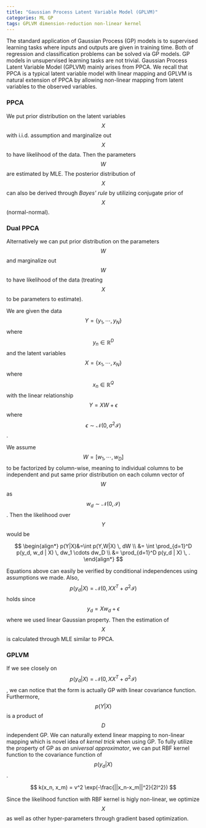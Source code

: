 ```yaml
---
title: "Gaussian Process Latent Variable Model (GPLVM)"
categories: ML GP
tags: GPLVM dimension-reduction non-linear kernel
---
```

The standard application of Gaussian Process (GP) models is to supervised learning tasks where inputs and outputs are given in training time. Both of regression and classification problems can be solved via GP models. GP models in unsupervised learning tasks are not trivial. Gaussian Process Latent Variable Model (GPLVM) mainly arises from PPCA. We recall that PPCA is a typical latent variable model with linear mapping and GPLVM is natural extension of PPCA by allowing non-linear mapping from latent variables to the observed variables.

### PPCA

We put prior distribution on the latent variables $$X$$ with i.i.d. assumption and marginalize out $$X$$ to have likelihood of the data. Then the parameters $$W$$ are estimated by MLE. The posterior distribution of $$X$$ can also be derived through *Bayes' rule* by utilizing conjugate prior of $$X$$ (normal-normal).

### Dual PPCA

Alternatively we can put prior distribution on the parameters $$W$$ and marginalize out $$W$$ to have likelihood of the data (treating $$X$$ to be parameters to estimate).

We are given the data $$Y=\{y_1, \cdots, y_N\}$$ where $$y_n \in \mathbb{R}^D$$ and the latent variables $$X=\{x_1, \cdots, x_N\}$$ where $$x_n \in \mathbb{R}^Q$$ with the linear relationship $$Y=XW+\epsilon$$ where $$\epsilon \sim \mathcal{N}(0, \sigma^2\mathcal{I})$$.

We assume $$W=[w_1, \cdots, w_D]$$ to be factorized by column-wise, meaning to individual columns to be independent and put same prior distribution on each column vector of $$W$$ as $$w_d \sim \mathcal{N}(0, \mathcal{I})$$. Then the likelihood over $$Y$$ would be

$$
\begin{align*}
p(Y|X)&=\int p(Y,W|X) \, dW \\
&= \int \prod_{d=1}^D p(y_d, w_d | X) \, dw_1 \cdots dw_D \\
&= \prod_{d=1}^D p(y_d | X) \, .
\end{align*}
$$

Equations above can easily be verified by conditional independences using assumptions we made. Also, $$p(y_d|X)=\mathcal{N}(0, XX^T + \sigma^2\mathcal{I})$$ holds since $$y_d = Xw_d + \epsilon$$ where we used linear Gaussian property. Then the estimation of $$X$$ is calculated through MLE similar to PPCA.

### GPLVM

If we see closely on $$p(y_d|X)=\mathcal{N}(0, XX^T + \sigma^2\mathcal{I})$$, we can notice that the form is actually GP with linear covariance function. Furthermore, $$p(Y|X)$$ is a product of $$D$$ independent GP. We can naturally extend linear mapping to non-linear mapping which is novel idea of *kernel trick* when using GP. To fully utilize the property of GP as *an universal approximator*, we can put RBF kernel function to the covariance function of $$p(y_d|X)$$.

$$
k(x_n, x_m) = v^2 \exp(-\frac{||x_n-x_m||^2}{2l^2})
$$

Since the likelihood function with RBF kernel is higly non-linear, we optimize $$X$$ as well as other hyper-parameters through gradient based optimization.
